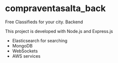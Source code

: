 # compraventasalta_back
Free Classifieds for your city. Backend

This project is developed with Node.js and Express.js

- Elasticsearch for searching
- MongoDB
- WebSockets
- AWS services
